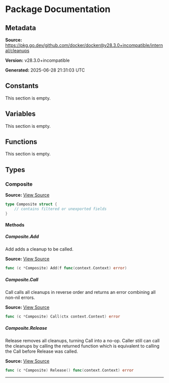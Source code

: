 # Package Documentation

## Metadata

**Source:** https://pkg.go.dev/github.com/docker/docker@v28.3.0+incompatible/internal/cleanups

**Version:** v28.3.0+incompatible

**Generated:** 2025-06-28 21:31:03 UTC

## Constants

This section is empty.

## Variables

This section is empty.

## Functions

This section is empty.

## Types

### Composite

**Source:** [View Source](https://github.com/docker/docker/blob/v28.3.0/internal/cleanups/composite.go#L9)  

```go
type Composite struct {
	// contains filtered or unexported fields
}
```

#### Methods

##### Composite.Add

Add adds a cleanup to be called.

**Source:** [View Source](https://github.com/docker/docker/blob/v28.3.0/internal/cleanups/composite.go#L14)  

```go
func (c *Composite) Add(f func(context.Context) error)
```

##### Composite.Call

Call calls all cleanups in reverse order and returns an error combining all
non-nil errors.

**Source:** [View Source](https://github.com/docker/docker/blob/v28.3.0/internal/cleanups/composite.go#L20)  

```go
func (c *Composite) Call(ctx context.Context) error
```

##### Composite.Release

Release removes all cleanups, turning Call into a no-op.
Caller still can call the cleanups by calling the returned function
which is equivalent to calling the Call before Release was called.

**Source:** [View Source](https://github.com/docker/docker/blob/v28.3.0/internal/cleanups/composite.go#L29)  

```go
func (c *Composite) Release() func(context.Context) error
```

---

